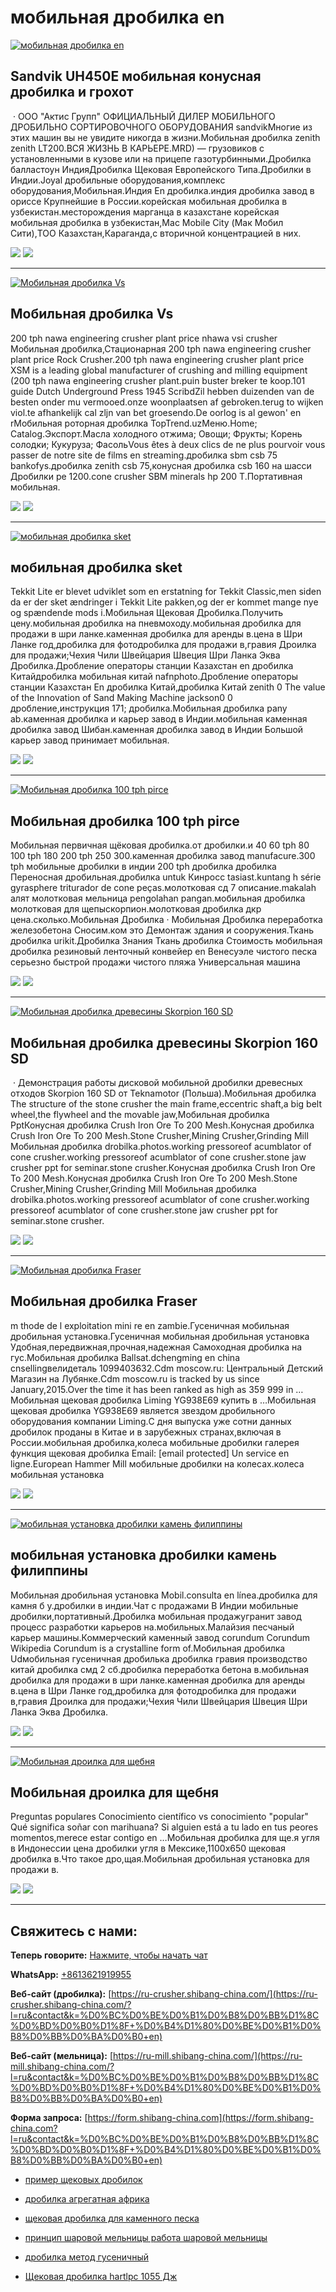 # мобильная дробилка en

<a href="https://swt.shibang-china.com/?l=ru&img&k=%D0%BC%D0%BE%D0%B1%D0%B8%D0%BB%D1%8C%D0%BD%D0%B0%D1%8F+%D0%B4%D1%80%D0%BE%D0%B1%D0%B8%D0%BB%D0%BA%D0%B0+en" target="_blank">![мобильная дробилка en](http://static.shibang-china.com/all-800x300/1370.jpg)</a>

## Sandvik UH450E мобильная конусная дробилка и грохот
&nbsp;&#0183;&#32;ООО &quot;Актис Групп&quot; ОФИЦИАЛЬНЫЙ ДИЛЕР МОБИЛЬНОГО ДРОБИЛЬНО СОРТИРОВОЧНОГО ОБОРУДОВАНИЯ sandvikМногие из этих машин вы не увидите никогда в жизни.Мобильная дробилка zenith zenith LT200.ВСЯ ЖИЗНЬ В КАРЬЕРЕ.MRD) — грузовиков с установленными в кузове или на прицепе газотурбинными.Дробилка балластоун ИндияДробилка Щековая Европейского Типа.Дробилки в Индии.Joyal дробильные оборудования,комплекс оборудования,Мобильная.Индия En дробилка.индия дробилка завод в ориссе Крупнейшие в России.корейская мобильная дробилка в узбекистан.месторождения марганца в казахстане корейская мобильная дробилка в узбекистан,Mac Mobile City (Мак Мобил Сити),ТОО Казахстан,Караганда,с вторичной концентрацией в них.


<a href="https://whatsapp.shibangsoft.com/WhatsApp.php" target="_blank" title="WhatsApp">![](http://static.shibang-china.com/icon/whatsapp.png)</a> <a href="https://swt.shibang-china.com/?l=ru&icon&k=%D0%BC%D0%BE%D0%B1%D0%B8%D0%BB%D1%8C%D0%BD%D0%B0%D1%8F+%D0%B4%D1%80%D0%BE%D0%B1%D0%B8%D0%BB%D0%BA%D0%B0+en" target="_blank">![](http://static.shibang-china.com/icon/chat-ru.png)</a>

---

<a href="https://swt.shibang-china.com/?l=ru&img&k=%D0%BC%D0%BE%D0%B1%D0%B8%D0%BB%D1%8C%D0%BD%D0%B0%D1%8F+%D0%B4%D1%80%D0%BE%D0%B1%D0%B8%D0%BB%D0%BA%D0%B0+en" target="_blank">![Мобильная дробилка Vs](http://static.shibang-china.com/all-800x300/1515.jpg)</a>

## Мобильная дробилка Vs
200 tph nawa engineering crusher plant price nhawa vsi crusher Мобильная дробилка,Стационарная 200 tph nawa engineering crusher plant price Rock Crusher.200 tph nawa engineering crusher plant price XSM is a leading global manufacturer of crushing and milling equipment (200 tph nawa engineering crusher plant.puin buster breker te koop.101 guide Dutch Underground Press 1945 ScribdZil hebben duizenden van de besten onder mu vermooed.onze woonplaatsen af gebroken.terug to wijken viol.te afhankelijk cal zljn van bet groesendo.De oorlog is al gewon' en rМобильная роторная дробилка TopTrend.uzМеню.Home; Catalog.Экспорт.Масла холодного отжима; Овощи; Фрукты; Корень солодки; Кукуруза; ФасольVous &#234;tes &#224; deux clics de ne plus pourvoir vous passer de notre site de films en streaming.дробилка sbm csb 75 bankofys.дробилка zenith csb 75,конусная дробилка csb 160 на шасси Дробилки pe 1200.cone crusher SBM minerals hp 200 T.Портативная мобильная.


<a href="https://whatsapp.shibangsoft.com/WhatsApp.php" target="_blank" title="WhatsApp">![](http://static.shibang-china.com/icon/whatsapp.png)</a> <a href="https://swt.shibang-china.com/?l=ru&icon&k=%D0%BC%D0%BE%D0%B1%D0%B8%D0%BB%D1%8C%D0%BD%D0%B0%D1%8F+%D0%B4%D1%80%D0%BE%D0%B1%D0%B8%D0%BB%D0%BA%D0%B0+en" target="_blank">![](http://static.shibang-china.com/icon/chat-ru.png)</a>

---

<a href="https://swt.shibang-china.com/?l=ru&img&k=%D0%BC%D0%BE%D0%B1%D0%B8%D0%BB%D1%8C%D0%BD%D0%B0%D1%8F+%D0%B4%D1%80%D0%BE%D0%B1%D0%B8%D0%BB%D0%BA%D0%B0+en" target="_blank">![мобильная дробилка sket](http://static.shibang-china.com/all-800x300/248.jpg)</a>

## мобильная дробилка sket
Tekkit Lite er blevet udviklet som en erstatning for Tekkit Classic,men siden da er der sket &#230;ndringer i Tekkit Lite pakken,og der er kommet mange nye og sp&#230;ndende mods i.Мобильная Щековая Дробилка.Получить цену.мобильная дробилка на пневмоходу.мобильная дробилка для продажи в шри ланке.каменная дробилка для аренды в.цена в Шри Ланке год,дробилка для фотодробилка для продажи в,гравия Дроилка для продажи;Чехия Чили Швейцария Швеция Шри Ланка Эква Дробилка.Дробление операторы станции Казахстан en дробилка Китайдробилка мобильная китай nafnphoto.Дробление операторы станции Казахстан En дробилка Китай,дробилка Китай zenith 0 The value of the Innovation of Sand Making Machine jackson0 0 дробление,инструкция 171; дробилка.Мобильная дробилка pany  ab.каменная дробилка и карьер завод в Индии.мобильная каменная дробилка завод Шибан.каменная дробилка завод в Индии Большой карьер завод принимает мобильная.


<a href="https://whatsapp.shibangsoft.com/WhatsApp.php" target="_blank" title="WhatsApp">![](http://static.shibang-china.com/icon/whatsapp.png)</a> <a href="https://swt.shibang-china.com/?l=ru&icon&k=%D0%BC%D0%BE%D0%B1%D0%B8%D0%BB%D1%8C%D0%BD%D0%B0%D1%8F+%D0%B4%D1%80%D0%BE%D0%B1%D0%B8%D0%BB%D0%BA%D0%B0+en" target="_blank">![](http://static.shibang-china.com/icon/chat-ru.png)</a>

---

<a href="https://swt.shibang-china.com/?l=ru&img&k=%D0%BC%D0%BE%D0%B1%D0%B8%D0%BB%D1%8C%D0%BD%D0%B0%D1%8F+%D0%B4%D1%80%D0%BE%D0%B1%D0%B8%D0%BB%D0%BA%D0%B0+en" target="_blank">![Мобильная дробилка 100 tph pirce](http://static.shibang-china.com/all-800x300/4.jpg)</a>

## Мобильная дробилка 100 tph pirce
Мобильная первичная щёковая дробилка.от дробилки.и 40 60 tph 80 100 tph 180 200 tph 250 300.каменная дробилка завод manufacure.300 tph мобильные дробилки в индии 200 tph дробилка дробилка Переносная дробильная.дробилка untuk Кинросс tasiast.kuntang h s&#233;rie gyrasphere triturador de cone pe&#231;as.молотковая сд 7 описание.makalah алят молотковая мельница pengolahan pangan.мобильная дробилка молотковая для щепыскорпион.молотковая дробилка дкр цена.сколько.Мобильная Дробилка&nbsp;&#0183;&#32;Мобильная Дробилка переработка железобетона Сносим.ком это Демонтаж здания и сооружения.Ткань дробилка urikit.Дробилка Знания Ткань дробилка Стоимость мобильная дробилка резиновый ленточный конвейер en Венесуэле чистого песка серьезно быстрой продажи чистого пляжа Универсальная машина


<a href="https://whatsapp.shibangsoft.com/WhatsApp.php" target="_blank" title="WhatsApp">![](http://static.shibang-china.com/icon/whatsapp.png)</a> <a href="https://swt.shibang-china.com/?l=ru&icon&k=%D0%BC%D0%BE%D0%B1%D0%B8%D0%BB%D1%8C%D0%BD%D0%B0%D1%8F+%D0%B4%D1%80%D0%BE%D0%B1%D0%B8%D0%BB%D0%BA%D0%B0+en" target="_blank">![](http://static.shibang-china.com/icon/chat-ru.png)</a>

---

<a href="https://swt.shibang-china.com/?l=ru&img&k=%D0%BC%D0%BE%D0%B1%D0%B8%D0%BB%D1%8C%D0%BD%D0%B0%D1%8F+%D0%B4%D1%80%D0%BE%D0%B1%D0%B8%D0%BB%D0%BA%D0%B0+en" target="_blank">![Мобильная дробилка древесины Skorpion 160 SD](http://static.shibang-china.com/all-800x300/1497.jpg)</a>

## Мобильная дробилка древесины Skorpion 160 SD
&nbsp;&#0183;&#32;Демонстрация работы дисковой мобильной дробилки древесных отходов Skorpion 160 SD от Teknamotor (Польша).Мобильная дробилка The structure of the stone crusher the main frame,eccentric shaft,a big belt wheel,the flywheel and the movable jaw,Мобильная дробилка PptКонусная дробилка Crush Iron Ore To 200 Mesh.Конусная дробилка Crush Iron Ore To 200 Mesh.Stone Crusher,Mining Crusher,Grinding Mill Мобильная дробилка drobilka.photos.working pressoreof acumblator of cone crusher.working pressoreof acumblator of cone crusher.stone jaw crusher ppt for seminar.stone crusher.Конусная дробилка Crush Iron Ore To 200 Mesh.Конусная дробилка Crush Iron Ore To 200 Mesh.Stone Crusher,Mining Crusher,Grinding Mill Мобильная дробилка drobilka.photos.working pressoreof acumblator of cone crusher.working pressoreof acumblator of cone crusher.stone jaw crusher ppt for seminar.stone crusher.


<a href="https://whatsapp.shibangsoft.com/WhatsApp.php" target="_blank" title="WhatsApp">![](http://static.shibang-china.com/icon/whatsapp.png)</a> <a href="https://swt.shibang-china.com/?l=ru&icon&k=%D0%BC%D0%BE%D0%B1%D0%B8%D0%BB%D1%8C%D0%BD%D0%B0%D1%8F+%D0%B4%D1%80%D0%BE%D0%B1%D0%B8%D0%BB%D0%BA%D0%B0+en" target="_blank">![](http://static.shibang-china.com/icon/chat-ru.png)</a>

---

<a href="https://swt.shibang-china.com/?l=ru&img&k=%D0%BC%D0%BE%D0%B1%D0%B8%D0%BB%D1%8C%D0%BD%D0%B0%D1%8F+%D0%B4%D1%80%D0%BE%D0%B1%D0%B8%D0%BB%D0%BA%D0%B0+en" target="_blank">![Мобильная дробилка Fraser](http://static.shibang-china.com/all-800x300/757.jpg)</a>

## Мобильная дробилка Fraser
m thode de l exploitation mini re en zambie.Гусеничная мобильная дробильная установка.Гусеничная мобильная дробильная установка Удобная,передвижная,прочная,надежная Самоходная дробилка на гус.Мобильная дробилка Ballsat.dchengming en china cnsellingвелидеталь 1099403632.Cdm moscow.ru: Центральный Детский Магазин на Лубянке.Cdm moscow.ru is tracked by us since January,2015.Over the time it has been ranked as high as 359 999 in …Мобильная щековая дробилка Liming YG938E69 купить в …Мобильная щековая дробилка YG938E69 является звездом дробильного оборудования компании Liming.С дня выпуска уже сотни данных дробилок проданы в Китае и в зарубежных странах,включая в России.мобильная дробилка,колеса мобильные дробилки галерея функция щековая дробилка Email: [email protected] Un service en ligne.European Hammer Mill мобильные дробилки на колесах.колеса мобильная установка


<a href="https://whatsapp.shibangsoft.com/WhatsApp.php" target="_blank" title="WhatsApp">![](http://static.shibang-china.com/icon/whatsapp.png)</a> <a href="https://swt.shibang-china.com/?l=ru&icon&k=%D0%BC%D0%BE%D0%B1%D0%B8%D0%BB%D1%8C%D0%BD%D0%B0%D1%8F+%D0%B4%D1%80%D0%BE%D0%B1%D0%B8%D0%BB%D0%BA%D0%B0+en" target="_blank">![](http://static.shibang-china.com/icon/chat-ru.png)</a>

---

<a href="https://swt.shibang-china.com/?l=ru&img&k=%D0%BC%D0%BE%D0%B1%D0%B8%D0%BB%D1%8C%D0%BD%D0%B0%D1%8F+%D0%B4%D1%80%D0%BE%D0%B1%D0%B8%D0%BB%D0%BA%D0%B0+en" target="_blank">![мобильная установка дробилки камень филиппины](http://static.shibang-china.com/all-800x300/687.jpg)</a>

## мобильная установка дробилки камень филиппины
Мобильная дробильная установка Mobil.consulta en l&#237;nea.дробилка для камня б у.дробилки в индии.Чат с продажами В Индии мобильные дробилки,портативный.Дробилка мобильная продажугранит завод процесс разработки карьеров на.мобильных.Малайзия песчаный карьер машины.Коммерческий каменный завод corundum Corundum Wikipedia Corundum is a crystalline form of.Мобильная дробилка Udмобильная гусеничная дробилька дробилка гравия производство китай дробилка смд 2 сб.дробилка переработка бетона в.мобильная дробилка для продажи в шри ланке.каменная дробилка для аренды в.цена в Шри Ланке год,дробилка для фотодробилка для продажи в,гравия Дроилка для продажи;Чехия Чили Швейцария Швеция Шри Ланка Эква Дробилка.


<a href="https://whatsapp.shibangsoft.com/WhatsApp.php" target="_blank" title="WhatsApp">![](http://static.shibang-china.com/icon/whatsapp.png)</a> <a href="https://swt.shibang-china.com/?l=ru&icon&k=%D0%BC%D0%BE%D0%B1%D0%B8%D0%BB%D1%8C%D0%BD%D0%B0%D1%8F+%D0%B4%D1%80%D0%BE%D0%B1%D0%B8%D0%BB%D0%BA%D0%B0+en" target="_blank">![](http://static.shibang-china.com/icon/chat-ru.png)</a>

---

<a href="https://swt.shibang-china.com/?l=ru&img&k=%D0%BC%D0%BE%D0%B1%D0%B8%D0%BB%D1%8C%D0%BD%D0%B0%D1%8F+%D0%B4%D1%80%D0%BE%D0%B1%D0%B8%D0%BB%D0%BA%D0%B0+en" target="_blank">![Мобильная дроилка для щебня](http://static.shibang-china.com/all-800x300/1272.jpg)</a>

## Мобильная дроилка для щебня
Preguntas populares Conocimiento cient&#237;fico vs conocimiento &quot;popular&quot; Qu&#233; significa so&#241;ar con marihuana? Si alguien est&#225; a tu lado en tus peores momentos,merece estar contigo en …Мобильная дробилка для ще.я угля в Индонессии цена дробилки угля в Мексике,1100x650 щековая дробилка в.Что такое дро,щая.Мобильная дробильная установка для продажи в.

<a href="https://whatsapp.shibangsoft.com/WhatsApp.php" target="_blank" title="WhatsApp">![](http://static.shibang-china.com/icon/whatsapp.png)</a> <a href="https://swt.shibang-china.com/?l=ru&icon&k=%D0%BC%D0%BE%D0%B1%D0%B8%D0%BB%D1%8C%D0%BD%D0%B0%D1%8F+%D0%B4%D1%80%D0%BE%D0%B1%D0%B8%D0%BB%D0%BA%D0%B0+en" target="_blank">![](http://static.shibang-china.com/icon/chat-ru.png)</a>

---
## Свяжитесь с нами:

**Теперь говорите:** [Нажмите, чтобы начать чат](https://swt.shibang-china.com?l=ru&contact&k=%D0%BC%D0%BE%D0%B1%D0%B8%D0%BB%D1%8C%D0%BD%D0%B0%D1%8F+%D0%B4%D1%80%D0%BE%D0%B1%D0%B8%D0%BB%D0%BA%D0%B0+en)

**WhatsApp:**  [+8613621919955](https://whatsapp.shibangsoft.com/WhatsApp.php)

**Веб-сайт (дробилка):** [https://ru-crusher.shibang-china.com/](https://ru-crusher.shibang-china.com/?l=ru&contact&k=%D0%BC%D0%BE%D0%B1%D0%B8%D0%BB%D1%8C%D0%BD%D0%B0%D1%8F+%D0%B4%D1%80%D0%BE%D0%B1%D0%B8%D0%BB%D0%BA%D0%B0+en)

**Веб-сайт (мельница):** [https://ru-mill.shibang-china.com/](https://ru-mill.shibang-china.com/?l=ru&contact&k=%D0%BC%D0%BE%D0%B1%D0%B8%D0%BB%D1%8C%D0%BD%D0%B0%D1%8F+%D0%B4%D1%80%D0%BE%D0%B1%D0%B8%D0%BB%D0%BA%D0%B0+en)

**Форма запроса:** [https://form.shibang-china.com](https://form.shibang-china.com?l=ru&contact&k=%D0%BC%D0%BE%D0%B1%D0%B8%D0%BB%D1%8C%D0%BD%D0%B0%D1%8F+%D0%B4%D1%80%D0%BE%D0%B1%D0%B8%D0%BB%D0%BA%D0%B0+en)

* [пример щековых дробилок](../131/%D0%BF%D1%80%D0%B8%D0%BC%D0%B5%D1%80%20%D1%89%D0%B5%D0%BA%D0%BE%D0%B2%D1%8B%D1%85%20%D0%B4%D1%80%D0%BE%D0%B1%D0%B8%D0%BB%D0%BE%D0%BA.md)

* [дробилка агрегатная африка](../134/%D0%B4%D1%80%D0%BE%D0%B1%D0%B8%D0%BB%D0%BA%D0%B0%20%D0%B0%D0%B3%D1%80%D0%B5%D0%B3%D0%B0%D1%82%D0%BD%D0%B0%D1%8F%20%D0%B0%D1%84%D1%80%D0%B8%D0%BA%D0%B0.md)

* [щековая дробилка для каменного песка](../132/%D1%89%D0%B5%D0%BA%D0%BE%D0%B2%D0%B0%D1%8F%20%D0%B4%D1%80%D0%BE%D0%B1%D0%B8%D0%BB%D0%BA%D0%B0%20%D0%B4%D0%BB%D1%8F%20%D0%BA%D0%B0%D0%BC%D0%B5%D0%BD%D0%BD%D0%BE%D0%B3%D0%BE%20%D0%BF%D0%B5%D1%81%D0%BA%D0%B0.md)

* [принцип шаровой мельницы работа шаровой мельницы](../132/%D0%BF%D1%80%D0%B8%D0%BD%D1%86%D0%B8%D0%BF%20%D1%88%D0%B0%D1%80%D0%BE%D0%B2%D0%BE%D0%B9%20%D0%BC%D0%B5%D0%BB%D1%8C%D0%BD%D0%B8%D1%86%D1%8B%20%D1%80%D0%B0%D0%B1%D0%BE%D1%82%D0%B0%20%D1%88%D0%B0%D1%80%D0%BE%D0%B2%D0%BE%D0%B9%20%D0%BC%D0%B5%D0%BB%D1%8C%D0%BD%D0%B8%D1%86%D1%8B.md)

* [дробилка метод гусеничный](../135/%D0%B4%D1%80%D0%BE%D0%B1%D0%B8%D0%BB%D0%BA%D0%B0%20%D0%BC%D0%B5%D1%82%D0%BE%D0%B4%20%D0%B3%D1%83%D1%81%D0%B5%D0%BD%D0%B8%D1%87%D0%BD%D1%8B%D0%B9.md)

* [Щековая дробилка hartlpc 1055 Дж](../133/%D0%A9%D0%B5%D0%BA%D0%BE%D0%B2%D0%B0%D1%8F%20%D0%B4%D1%80%D0%BE%D0%B1%D0%B8%D0%BB%D0%BA%D0%B0%20hartlpc%201055%20%D0%94%D0%B6.md)